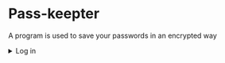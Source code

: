 # Pass-keepter
A program is used to save your passwords in an encrypted way
<details>
  <summary>Log in</summary>
  <img src="https://github.com/user-attachments/assets/c0295667-0482-436b-8b0d-67c606e92222"
   style="height: 400px; width:400px;"/>
</details>
